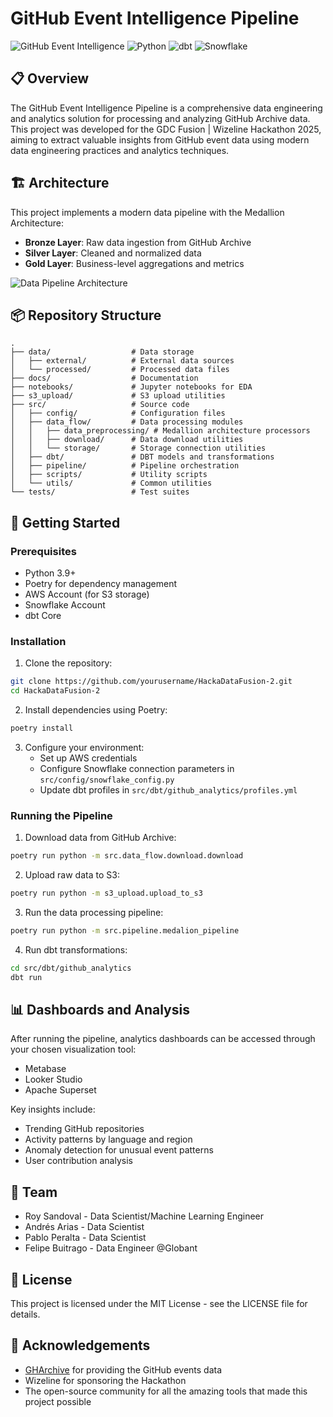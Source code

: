 # GitHub Event Intelligence Pipeline

![GitHub Event Intelligence](https://img.shields.io/badge/GDC%20Fusion-Hackathon%202025-blue)
![Python](https://img.shields.io/badge/Python-3.9%2B-brightgreen)
![dbt](https://img.shields.io/badge/dbt-Core-orange)
![Snowflake](https://img.shields.io/badge/Snowflake-Data%20Warehouse-9cf)

## 📋 Overview

The GitHub Event Intelligence Pipeline is a comprehensive data engineering and analytics solution for processing and analyzing GitHub Archive data. This project was developed for the GDC Fusion | Wizeline Hackathon 2025, aiming to extract valuable insights from GitHub event data using modern data engineering practices and analytics techniques.

## 🏗️ Architecture

This project implements a modern data pipeline with the Medallion Architecture:
- **Bronze Layer**: Raw data ingestion from GitHub Archive
- **Silver Layer**: Cleaned and normalized data
- **Gold Layer**: Business-level aggregations and metrics

![Data Pipeline Architecture](docs/architecture_diagram.png)

## 📦 Repository Structure

```
.
├── data/                  # Data storage
│   ├── external/          # External data sources
│   └── processed/         # Processed data files
├── docs/                  # Documentation
├── notebooks/             # Jupyter notebooks for EDA
├── s3_upload/             # S3 upload utilities
├── src/                   # Source code
│   ├── config/            # Configuration files
│   ├── data_flow/         # Data processing modules
│   │   ├── data_preprocessing/ # Medallion architecture processors
│   │   ├── download/      # Data download utilities
│   │   └── storage/       # Storage connection utilities
│   ├── dbt/               # DBT models and transformations
│   ├── pipeline/          # Pipeline orchestration
│   ├── scripts/           # Utility scripts
│   └── utils/             # Common utilities
└── tests/                 # Test suites
```

## 🚀 Getting Started

### Prerequisites

- Python 3.9+
- Poetry for dependency management
- AWS Account (for S3 storage)
- Snowflake Account
- dbt Core

### Installation

1. Clone the repository:
```bash
git clone https://github.com/yourusername/HackaDataFusion-2.git
cd HackaDataFusion-2
```

2. Install dependencies using Poetry:
```bash
poetry install
```

3. Configure your environment:
   - Set up AWS credentials
   - Configure Snowflake connection parameters in `src/config/snowflake_config.py`
   - Update dbt profiles in `src/dbt/github_analytics/profiles.yml`

### Running the Pipeline

1. Download data from GitHub Archive:
```bash
poetry run python -m src.data_flow.download.download
```

2. Upload raw data to S3:
```bash
poetry run python -m s3_upload.upload_to_s3
```

3. Run the data processing pipeline:
```bash
poetry run python -m src.pipeline.medalion_pipeline
```

4. Run dbt transformations:
```bash
cd src/dbt/github_analytics
dbt run
```

## 📊 Dashboards and Analysis

After running the pipeline, analytics dashboards can be accessed through your chosen visualization tool:
- Metabase
- Looker Studio
- Apache Superset

Key insights include:
- Trending GitHub repositories
- Activity patterns by language and region
- Anomaly detection for unusual event patterns
- User contribution analysis

## 👥 Team

- Roy Sandoval - Data Scientist/Machine Learning Engineer
- Andrés Arias - Data Scientist
- Pablo Peralta - Data Scientist
- Felipe Buitrago - Data Engineer @Globant

## 📄 License

This project is licensed under the MIT License - see the LICENSE file for details.

## 🙏 Acknowledgements

- [GHArchive](https://www.gharchive.org/) for providing the GitHub events data
- Wizeline for sponsoring the Hackathon
- The open-source community for all the amazing tools that made this project possible
